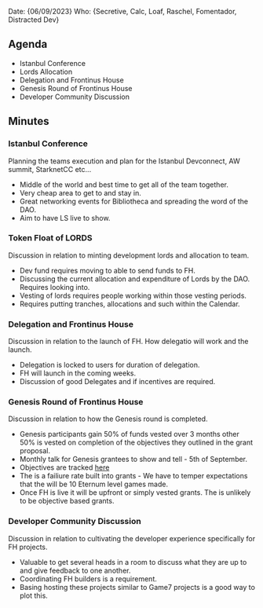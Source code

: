 Date: {06/09/2023}
Who: {Secretive, Calc, Loaf, Raschel, Fomentador, Distracted Dev}

## Agenda
- Istanbul Conference
- Lords Allocation
- Delegation and Frontinus House
- Genesis Round of Frontinus House
- Developer Community Discussion

## Minutes

### Istanbul Conference
Planning the teams execution and plan for the Istanbul Devconnect, AW summit, StarknetCC etc...
- Middle of the world and best time to get all of the team together.
- Very cheap area to get to and stay in.
- Great networking events for Bibliotheca and spreading the word of the DAO.
- Aim to have LS live to show.

### Token Float of LORDS
Discussion in relation to minting development lords and allocation to team. 
- Dev fund requires moving to able to send funds to FH.
- Discussing the current allocation and expenditure of Lords by the DAO. Requires looking into.
- Vesting of lords requires people working within those vesting periods.
- Requires putting tranches, allocations and such within the Calendar. 

### Delegation and Frontinus House
Discussion in relation to the launch of FH. How delegatio will work and the launch.
- Delegation is locked to users for duration of delegation.
- FH will launch in the coming weeks.
- Discussion of good Delegates and if incentives are required.

### Genesis Round of Frontinus House
Discussion in relation to how the Genesis round is completed.
- Genesis participants gain 50% of funds vested over 3 months other 50% is vested on completion of the objectives they outlined in the grant proposal.
- Monthly talk for Genesis grantees to show and tell - 5th of September.
- Objectives are tracked [here](https://biblio-admin.notion.site/Frontinus-House-59abea155d2743239cac07f59350a06f?pvs=4)
- The is a failiure rate built into grants - We have to temper expectations that the will be 10 Eternum level games made.
- Once FH is live it will be upfront or simply vested grants. The is unlikely to be objective based grants.

### Developer Community Discussion
Discussion in relation to cultivating the developer experience specifically for FH projects.
- Valuable to get several heads in a room to discuss what they are up to and give feedback to one another.
- Coordinating FH builders is a requirement.
- Basing hosting these projects similar to Game7 projects is a good way to plot this.
